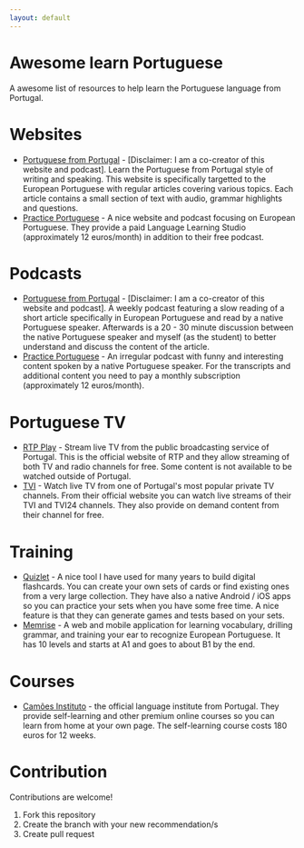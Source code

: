 ```yaml
---
layout: default
---
```


# Awesome learn Portuguese
A awesome list of resources to help learn the Portuguese language from Portugal.

# Websites
* [Portuguese from Portugal](https://www.portuguesefromportugal.com/) - [Disclaimer: I am a co-creator of this website and podcast]. Learn the Portuguese from Portugal style of writing and speaking. This website is specifically targetted to the European Portuguese with regular articles covering various topics. Each article contains a small section of text with audio, grammar highlights and questions.
* [Practice Portuguese](https://www.practiceportuguese.com/) - A nice website and podcast focusing on European Portuguese. They provide a paid Language Learning Studio (approximately 12 euros/month) in addition to their free podcast.

# Podcasts
* [Portuguese from Portugal](https://www.portuguesefromportugal.com/podcasts) - [Disclaimer: I am a co-creator of this website and podcast]. A weekly podcast featuring a slow reading of a short article specifically in European Portuguese and read by a native Portuguese speaker. Afterwards is a 20 - 30 minute discussion between the native Portuguese speaker and myself (as the student) to better understand and discuss the content of the article.
* [Practice Portuguese](https://www.practiceportuguese.com/) - An irregular podcast with funny and interesting content spoken by a native Portuguese speaker. For the transcripts and additional content you need to pay a monthly subscription (approximately 12 euros/month).

# Portuguese TV
* [RTP Play](https://rtp.pt/play/) - Stream live TV from the public broadcasting service of Portugal. This is the official website of RTP and they allow streaming of both TV and radio channels for free. Some content is not available to be watched outside of Portugal.
* [TVI](https://tviplayer.iol.pt/) - Watch live TV from one of Portugal's most popular private TV channels. From their official website you can watch live streams of their TVI and TVI24 channels. They also provide on demand content from their channel for free.

# Training
* [Quizlet](https://quizlet.com/) - A nice tool I have used for many years to build digital flashcards. You can create your own sets of cards or find existing ones from a very large collection. They have also a native Android / iOS apps so you can practice your sets when you have some free time. A nice feature is that they can generate games and tests based on your sets.
* [Memrise](https://www.memrise.com/courses/english/portuguese-portugal-2/) - A web and mobile application for learning vocabulary, drilling grammar, and training your ear to recognize European Portuguese. It has 10 levels and starts at A1 and goes to about B1 by the end.

# Courses
* [Camões Instituto](https://www.instituto-camoes.pt/en/activity-camoes/what-we-do/learn-portuguese) - the official language institute from Portugal. They provide self-learning and other premium online courses so you can learn from home at your own page. The self-learning course costs 180 euros for 12 weeks.

# Contribution
Contributions are welcome!
1. Fork this repository
2. Create the branch with your new recommendation/s
3. Create pull request
